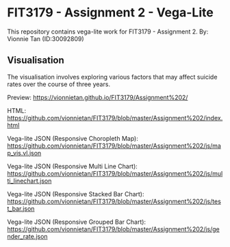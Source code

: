 # FIT3179 - Assignment 2 - Vega-Lite
This repository contains vega-lite work for FIT3179 - Assignment 2.
By: Vionnie Tan (ID:30092809)

## Visualisation
The visualisation involves exploring various factors that may affect suicide rates over the course of three years.

Preview: https://vionnietan.github.io/FIT3179/Assignment%202/

HTML: https://github.com/vionnietan/FIT3179/blob/master/Assignment%202/index.html

Vega-lite JSON (Responsive Choropleth Map): https://github.com/vionnietan/FIT3179/blob/master/Assignment%202/js/map_vis.vl.json

Vega-lite JSON (Responsive Multi Line Chart): https://github.com/vionnietan/FIT3179/blob/master/Assignment%202/js/multi_linechart.json

Vega-lite JSON (Responsive Stacked Bar Chart): https://github.com/vionnietan/FIT3179/blob/master/Assignment%202/js/test_bar.json

Vega-lite JSON (Responsive Grouped Bar Chart): https://github.com/vionnietan/FIT3179/blob/master/Assignment%202/js/gender_rate.json
